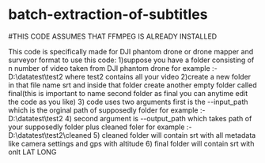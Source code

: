 # batch-extraction-of-subtitles

#THIS CODE ASSUMES THAT FFMPEG IS ALREADY INSTALLED

This code is specifically made for DJI phantom drone or drone mapper and surveyor
format to use this code:
1)suppose you have a folder consisting of n number of video taken from DJI phantom drone for example :-  D:\datatest\test2 where test2 contains all your video
2)create a new folder in that file name srt and inside that folder create another empty folder called final(this is important to name second folder as final you can anytime edit the code as you like)
3) code uses two arguments first is the --input_path which is the orginal path of supposedly folder for example :-  D:\datatest\test2 
4) second argument is --output_path which takes path of your supposedly folder plus cleaned foler for example :-  D:\datatest\test2\cleaned
5) cleaned folder will contain srt with all metadata like camera settings and gps with altitude
6) final folder will contain srt with onlt LAT LONG

